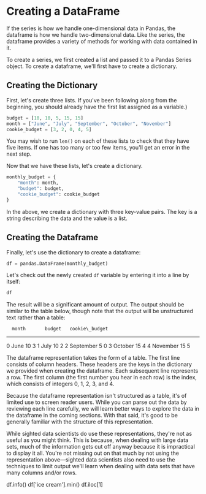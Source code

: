 
# Creating a DataFrame

If the series is how we handle one-dimensional data in Pandas, the dataframe is how we handle two-dimensional data. Like the series, the dataframe provides a variety of methods for working with data contained in it.

To create a series, we first created a list and passed it to a Pandas Series object. To create a dataframe, we'll first have to create a dictionary.

## Creating the Dictionary

First, let's create three lists. If you've been following along from the beginning, you should already have the first list assigned as a variable.)

```python
budget = [10, 10, 5, 15, 15]
month = ["June", "July", "September", "October", "November"]
cookie_budget = [3, 2, 0, 4, 5]
```

You may wish to run `len()` on each of these lists to check that they have five items. If one has too many or too few items, you'll get an error in the next step.

Now that we have these lists, let's create a dictionary. 

```python
monthly_budget = {
    "month": month, 
    "budget": budget, 
    "cookie_budget": cookie_budget
}
```

In the above, we create a dictionary with three key-value pairs. The key is a string describing the data and the value is a list. 

## Creating the Dataframe

Finally, let's use the dictionary to create a dataframe:

```python
df = pandas.DataFrame(monthly_budget)
```

Let's check out the newly created `df` variable by entering it into a line by itself:

```python
df
```

The result will be a significant amount of output. The output should be similar to the table below, though note that the output will be unstructured text rather than a table:

      month       budget   cookie\_budget
  --- ----------- -------- ----------------
  0   June        10       3
  1   July        10       2
  2   September   5        0
  3   October     15       4
  4   November    15       5

The dataframe representation takes the form of a table. The first line consists of column headers. These headers are the keys in the dictionary we provided when creating the dataframe. Each subsequent line represents a row. The first column (the first number you hear in each row) is the index, which consists of integers 0, 1, 2, 3, and 4.

Because the dataframe representation isn't structured as a table, it's of limited use to screen reader users. While you can parse out the data by reviewing each line carefully, we will learn better ways to explore the data in the dataframe in the coming sections. With that said, it's good to be generally familiar with the structure of this representation.

While sighted data scientists do use these representations, they're not as useful as you might think. This is because, when dealing with large data sets, much of the information gets cut off anyway because it is impractical to display it all. You're not missing out on that much by not using the representation above—sighted data scientists also need to use the techniques to limit output we'll learn when dealing with data sets that have many columns and/or rows.

df.info()
df['ice cream'].min()
df.iloc[1]




